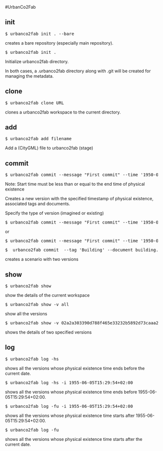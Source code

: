 #UrbanCo2Fab

## init 
<pre>
$ urbanco2fab init . --bare
</pre>

creates a bare repository (especially main repository).

<pre>
$ urbanco2fab init .
</pre>

Initialize urbanco2fab directory. 

In both cases, a .urbanco2fab directory along with .git will be created for managing the metadata.

## clone
<pre>
$ urbanco2fab clone URL
</pre>

clones a urbanco2fab workspace to the current directory.

## add
<pre>
$ urbanco2fab add filename
</pre>
Add a (CityGML) file to urbanco2fab (stage)

## commit
<pre>
$ urbanco2fab commit --message "First commit" --time '1950-06-05T15:29:54+02:00,1954-06-05T15:29:54+02:00' --tag 'Building' --document building.txt
</pre>

Note: Start time must be less than or equal to the end time of physical existence

Creates a new version with the specified timestamp of physical existence, associated tags and documents.

Specify the type of version (imagined or existing)

<pre>
$ urbanco2fab commit --message "First commit" --time '1950-06-05T15:29:54+02:00,1954-06-05T15:29:54+02:00' --tag 'Building' --document building.txt --versiontype existing
</pre>

or 

<pre>
$ urbanco2fab commit --message "First commit" --time '1950-06-05T15:29:54+02:00,1954-06-05T15:29:54+02:00' --tag 'Building' --document building.txt --versiontype imagined
</pre>

<pre>
$  urbanco2fab commit  --tag 'Building' --document building.txt --scenariotype consensus --scenario "First scenario" --version 70256c32c6f15b233a0ee84b85116df218229df8 dc3872a240d8edd6b07142a2b5dbd4b1c4d12985  --versiontransition 70256c32c6f15b233a0ee84b85116df218229df8:dc3872a240d8edd6b07142a2b5dbd4b1c4d12985
</pre>

creates a scenario with two versions

## show
<pre>
$ urbanco2fab show
</pre>
show the details of the current workspace

<pre>
$ urbanco2fab show -v all
</pre>

show all the versions

<pre>
$ urbanco2fab show -v 02a2a303390d788f465e33232b5892d73caaa239 eef7413c535c616ec13007f8878a885313bd8bd8 
</pre>

shows the details of two specified versions

## log

<pre>
$ urbanco2fab log -hs
</pre>
shows all the versions whose physical existence time ends before the current date.

<pre>
$ urbanco2fab log -hs -i 1955-06-05T15:29:54+02:00
</pre>
shows all the versions whose physical existence time ends before 1955-06-05T15:29:54+02:00.

<pre>
$ urbanco2fab log -fu -i 1955-06-05T15:29:54+02:00
</pre>
shows all the versions whose physical existence time starts after 1955-06-05T15:29:54+02:00.

<pre>
$ urbanco2fab log -fu 
</pre>
shows all the versions whose physical existence time starts after the current date.
